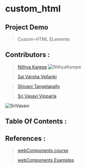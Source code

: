 # custom_html

## Project Demo
> Custom-HTML ELements




## Contributors :
>[Nithya Karepe](https://github.com/KarepeN)
![NithyaKarepe](![circle-cropped](https://user-images.githubusercontent.com/70028952/95382167-dbce6380-08ae-11eb-96cd-4b450ca8f7f0.png))

>[Sai Varsha Vellanki](https://github.com/cherryvarsha99)

>[Shivani Tangelapally](https://github.com/shivani-ta)

>[Sri Vasavi Vipparla](https://github.com/Srivasavi-vipparla)

![SriVasavi](https://user-images.githubusercontent.com/69984398/95382100-bfcac200-08ae-11eb-85cb-25a2314458b7.png)




## Table Of Contents :





## 




## References :

>[webComponents course](https://www.youtube.com/watch?v=PCWaFLy3VUo) 


>[webComponents Examples](https://github.com/mdn/web-components-examples)






